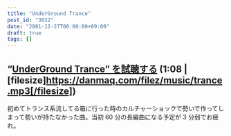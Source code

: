 ```yaml
---
title: "UnderGround Trance"
post_id: "3022"
date: "2001-12-27T00:00:00+09:00"
draft: true
tags: []
---
```



## “[UnderGround Trance” を試聴する](https://danmaq.com/filez/music/trance.mp3) (1:08 | [filesize]https://danmaq.com/filez/music/trance.mp3[/filesize])
初めてトランス系流してる箱に行った時のカルチャーショックで勢いで作ってしまって勢いが持たなかった曲。当初 60 分の長編曲になる予定が 3 分弱でお疲れ。
